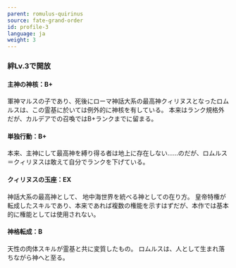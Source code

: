 ```yaml
---
parent: romulus-quirinus
source: fate-grand-order
id: profile-3
language: ja
weight: 3
---
```


### 絆Lv.3で開放

#### 主神の神核：B+

軍神マルスの子であり、死後にローマ神話大系の最高神クィリヌスとなったロムルスは、この霊基に於いては例外的に神核を有している。
本来はランク規格外だが、カルデアでの召喚ではB+ランクまでに留まる。

#### 単独行動：B+

本来、主神にして最高神を縛り得る者は地上に存在しない……のだが、ロムルス＝クィリヌスは敢えて自分でランクを下げている。

#### クィリヌスの玉座：EX

神話大系の最高神として、
地中海世界を統べる神としての在り方。
皇帝特権が転成したスキルであり、本来であれば複数の権能を示すはずだが、本作では基本的に権能としては使用されない。

#### 神格転成：B

天性の肉体スキルが霊基と共に変質したもの。
ロムルスは、人として生まれ落ちながら神へと至る。
